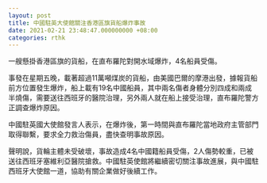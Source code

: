 ```yaml
---
layout: post
title: 中國駐英大使館關注香港區旗貨船爆炸事故
date: 2021-02-21 23:48:47.000000000 +08:00
categories: rthk
---
```


一艘懸掛香港區旗的貨船，在直布羅陀對開水域爆炸，4名船員受傷。

事發在星期五晚，載著超過11萬噸煤炭的貨船，由美國巴爾的摩港出發，據報貨船前方位置發生爆炸，船上載有19名中國船員，其中兩名傷者身體分別四成和兩成半燒傷，需要送往西班牙的醫院治理，另外兩人就在船上接受治理，直布羅陀警方正調查爆炸原因。

中國駐英國大使館發言人表示，在爆炸後，第一時間與直布羅陀當地政府主管部門取得聯繫，要求全力救治傷員，盡快查明事故原因。

聲明說，貨輪主體未受破壞，事故造成4名中國籍船員受傷，2人傷勢較重，已被送往西班牙塞維利亞醫院搶救。中國駐英使館將繼續密切關注事故進展，與中國駐西班牙大使館一道，協助有關企業做好後續工作。
